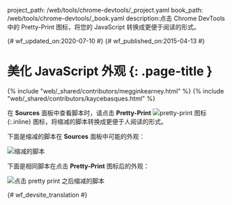 project_path: /web/tools/chrome-devtools/_project.yaml
book_path: /web/tools/chrome-devtools/_book.yaml
description:点击 Chrome DevTools 中的 Pretty-Print 图标，将您的 JavaScript 转换成更便于阅读的形式。

{# wf_updated_on:2020-07-10 #}
{# wf_published_on:2015-04-13 #}

# 美化 JavaScript 外观 {: .page-title }

{% include "web/_shared/contributors/megginkearney.html" %}
{% include "web/_shared/contributors/kaycebasques.html" %}

在 **Sources** 面板中查看脚本时，请点击 **Pretty-Print**
![pretty-print 图标](imgs/prettyprint-icon.png){:.inline} 图标，将缩减的脚本转换成更便于人阅读的形式。


下面是缩减的脚本在 **Sources** 面板中可能的外观：

![缩减的脚本](imgs/pretty-print-off.jpg)

下面是相同脚本在点击 **Pretty-Print** 图标后的外观：

![点击 pretty print 之后缩减的脚本](imgs/pretty-print-on.jpg)


{# wf_devsite_translation #}
